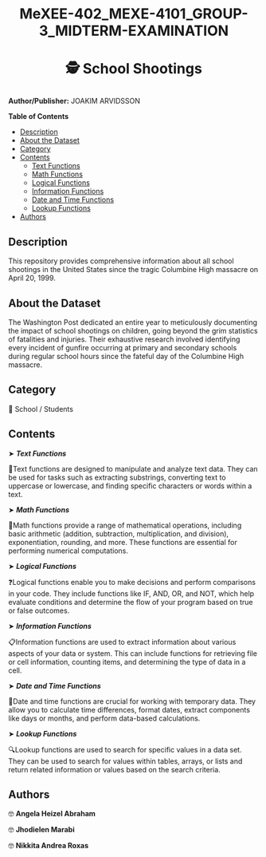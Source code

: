 # <p align="center">MeXEE-402_MEXE-4101_GROUP-3_MIDTERM-EXAMINATION</p>

# <p align="center">🕵️ School Shootings</p>

**Author/Publisher:** JOAKIM ARVIDSSON

**Table of Contents**
- [Description](#description)
- [About the Dataset](#about-the-dataset)
- [Category](#category)
- [Contents](#contents)
  - [Text Functions](#text-functions)
  - [Math Functions](#math-functions)
  - [Logical Functions](#logical-functions)
  - [Information Functions](#information-functions)
  - [Date and Time Functions](#date-and-time-functions)
  - [Lookup Functions](#lookup-functions)
- [Authors](#authors)

## Description
This repository provides comprehensive information about all school shootings in the United States since the tragic Columbine High massacre on April 20, 1999.

## About the Dataset
The Washington Post dedicated an entire year to meticulously documenting the impact of school shootings on children, going beyond the grim statistics of fatalities and injuries. Their exhaustive research involved identifying every incident of gunfire occurring at primary and secondary schools during regular school hours since the fateful day of the Columbine High massacre.

## Category
🏫 School / Students

## Contents
  ➤ _**Text Functions**_
 
  📝Text functions are designed to manipulate and analyze text data. They can be used for tasks such as extracting substrings, converting text to uppercase or lowercase, and finding specific characters or words within a text.
  
  ➤ _**Math Functions**_
  
  🔢Math functions provide a range of mathematical operations, including basic arithmetic (addition, subtraction, multiplication, and division), exponentiation, rounding, and more. These functions are essential for performing numerical computations.
  
  ➤ _**Logical Functions**_
  
  ❓Logical functions enable you to make decisions and perform comparisons in your code. They include functions like IF, AND, OR, and NOT, which help evaluate conditions and determine the flow of your program based on true or false outcomes.
  
  ➤ _**Information Functions**_
 
  📋Information functions are used to extract information about various aspects of your data or system. This can include functions for retrieving file or cell information, counting items, and determining the type of data in a cell.
  
  ➤ _**Date and Time Functions**_
 
  📅Date and time functions are crucial for working with temporary data. They allow you to calculate time differences, format dates, extract components like days or months, and perform data-based calculations.
  
  ➤ _**Lookup Functions**_
 
  🔍Lookup functions are used to search for specific values in a data set. They can be used to search for values within tables, arrays, or lists and return related information or values based on the search criteria.
  
## Authors
🤓 **Angela Heizel Abraham**

🤓 **Jhodielen Marabi**

🤓 **Nikkita Andrea Roxas**
